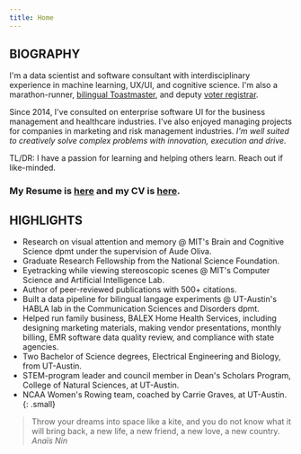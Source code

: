 ```yaml
---
title: Home
---
```


## BIOGRAPHY  
I'm a data scientist and software consultant with interdisciplinary experience in machine learning, UX/UI, and cognitive science. I'm also a marathon-runner, [bilingual Toastmaster](https://7032821.toastmastersclubs.org/), and deputy [voter registrar](https://www.headcount.org/state/texas/). 

Since 2014, I've consulted on enterprise software UI for the business management and healthcare industries. I've also enjoyed managing projects for companies in marketing and risk management industries. *I'm well suited to creatively solve complex problems with innovation, execution and drive.*

TL/DR: I have a passion for learning and helping others learn. Reach out if like-minded. 

### My Resume is [here](https://dagny099.github.io/assets/docs/Hidalgo-Sotelo_CV.pdf) and my CV is [here](https://dagny099.github.io/assets/docs/Hidalgo-Sotelo_CV.pdf).

## HIGHLIGHTS
* Research on visual attention and memory @ MIT's Brain and Cognitive Science dpmt under the supervision of Aude Oliva.
* Graduate Research Fellowship from the National Science Foundation.
* Eyetracking while viewing stereoscopic scenes @ MIT's Computer Science and Artificial Intelligence Lab.
* Author of peer-reviewed publications with 500+ citations.
* Built a data pipeline for bilingual langage experiments @ UT-Austin's HABLA lab in the Communication Sciences and Disorders dpmt.
* Helped run family business, BALEX Home Health Services, including designing marketing materials, making vendor presentations, monthly billing, EMR software data quality review, and compliance with state agencies.
* Two Bachelor of Science degrees, Electrical Engineering and Biology, from UT-Austin.
* STEM-program leader and council member in Dean's Scholars Program, College of Natural Sciences, at UT-Austin.
* NCAA Women's Rowing team, coached by Carrie Graves, at UT-Austin.  
{: .small}


> Throw your dreams into space like a kite, and you do not know what it will bring back, a new life, a new friend, a new love, a new country.
<cite>Anaïs Nin</cite>


